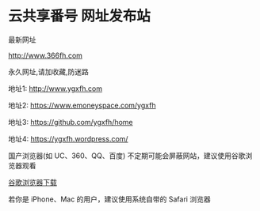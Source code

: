 # 云共享番号 网址发布站
<p>最新网址</p>
<p><a href="https://www.366fh.com" rel="nofollow">http://www.366fh.com</a></p>
<p>永久网址,请加收藏,防迷路</p>
<p>地址1: <a href="https://www.ygxfh.com" rel="nofollow">http://www.ygxfh.com</a></p>
<p>地址2: <a href="https://www.emoneyspace.com/ygxfh" rel="nofollow">https://www.emoneyspace.com/ygxfh</a></p>
<p>地址3: <a href="https://github.com/ygxfh/home">https://github.com/ygxfh/home</a></p>
<p>地址4: <a href="https://ygxfh.wordpress.com/">https://ygxfh.wordpress.com/</a></p>
<p>国产浏览器(如 UC、360、QQ、百度) 不定期可能会屏蔽网站，建议使用谷歌浏览器观看</p>
<p><a href="https://www.google.cn/chrome" title="谷歌浏览器" rel="nofollow">谷歌浏览器下载</a></p>
<p>若你是 iPhone、Mac 的用户，建议使用系统自带的 Safari 浏览器</p>

